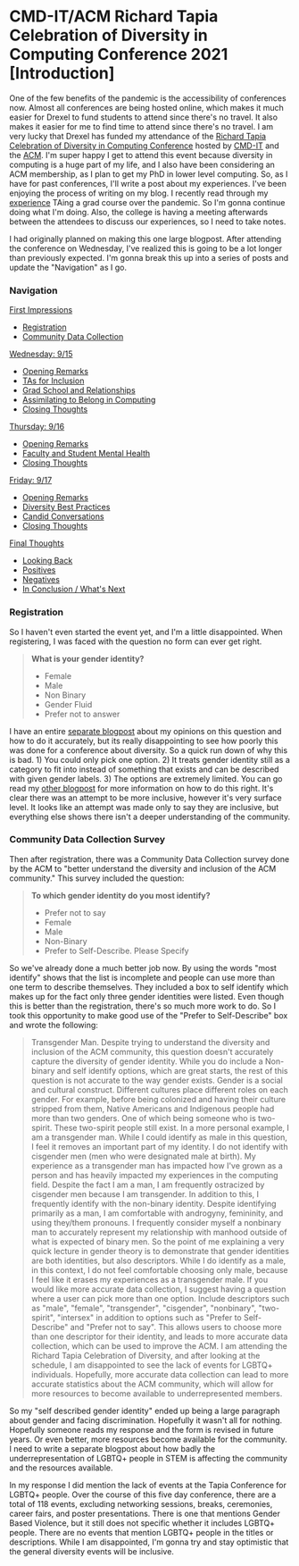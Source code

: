 # CMD-IT/ACM Richard Tapia Celebration of Diversity in Computing Conference 2021 [Introduction]

One of the few benefits of the pandemic is the accessibility of conferences now.
Almost all conferences are being hosted online, which makes it much easier for
Drexel to fund students to attend since there's no travel. It also makes it
easier for me to find time to attend since there's no travel. I am very lucky
that Drexel has funded my attendance of the
[Richard Tapia Celebration of Diversity in Computing Conference](https://tapiaconference.cmd-it.org/)
hosted by [CMD-IT](https://cmd-it.org/) and the [ACM](https://www.acm.org/).
I'm super happy I get to attend this event because diversity in computing is a
huge part of my life, and I also have been considering an ACM membership, as I
plan to get my PhD in lower level computing. So, as I have for past conferences,
I'll write a post about my experiences. I've been enjoying the process of
writing on my blog. I recently read through my [experience](../20200616/570.html)
TAing a grad course over the pandemic. So I'm gonna continue doing what I'm
doing. Also, the college is having a meeting afterwards between the attendees to
discuss our experiences, so I need to take notes.

I had originally planned on making this one large blogpost. After attending the
conference on Wednesday, I've realized this is going to be a lot longer than
previously expected. I'm gonna break this up into a series of posts and update
the "Navigation" as I go.

<h3 class="pr">Navigation</h3>

<span class="pi">[First Impressions](../20210915/tapiaintro.html)</span>

- [Registration](../20210915/tapiaintro.html#reg)
- [Community Data Collection](../20210915/tapiaintro.html#cdc)

[Wednesday: 9/15](../20210915/tapiawed.html)

- [Opening Remarks](../20210915/tapiawed.html#or)
- [TAs for Inclusion](../20210915/tapiawed.html#ta)
- [Grad School and Relationships](../20210915/tapiawed.html#gr)
- [Assimilating to Belong in Computing](../20210915/tapiawed.html#as)
- [Closing Thoughts](../20210915/tapiawed.html#ct)

[Thursday: 9/16](../20210916/tapiathurs.html)

- [Opening Remarks](../20210916/tapiathurs.html#or)
- [Faculty and Student Mental Health](../20210916/tapiathurs.html#mh)
- [Closing Thoughts](../20210916/tapiathurs.html#ct)

[Friday: 9/17](../20210917/tapiafri.html)

- [Opening Remarks](../20210917/tapiafri.html#or)
- [Diversity Best Practices](../20210917/tapiafri.html#bp)
- [Candid Conversations](../20210917/tapiafri.html#cc)
- [Closing Thoughts](../20210917/tapiafri.html#ct)

[Final Thoughts](../20210918/tapiafinal.html)

- [Looking Back](../20210918/tapiafinal.html#lb)
- [Positives](../20210918/tapiafinal.html#p)
- [Negatives](../20210918/tapiafinal.html#n)
- [In Conclusion / What's Next](../20210918/tapiafinal.html#cw)


<h3 class="po" id="reg">Registration</h3>

So I haven't even started the event yet, and I'm a little disappointed. When
registering, I was faced with the question no form can ever get right.

> **What is your gender identity?**
>
> - Female
> - Male
> - Non Binary
> - Gender Fluid
> - Prefer not to answer

I have an entire [separate blogpost](../20210912/identitydata.html) about my
opinions on this question and how to do it accurately, but its really
disappointing to see how poorly this was done for a conference about diversity.
So a quick run down of why this is bad. 1) You could only pick one option. 2) It
treats gender identity still as a category to fit into instead of something that
exists and can be described with given gender labels. 3) The options are
extremely limited. You can go read my
[other blogpost](../20210912/identitydata.html) for more information on how to do
this right. It's clear there was an attempt to be more inclusive, however it's
very surface level. It looks like an attempt was made only to say they are
inclusive, but everything else shows there isn't a deeper understanding of the
community.


<h3 class="py" id="cdc">Community Data Collection Survey</h3>

Then after registration, there was a Community Data Collection survey done by
the ACM to "better understand the diversity and inclusion of the ACM community."
This survey included the question:

> **To which gender identity do you most identify?**
>
> - Prefer not to say
> - Female
> - Male
> - Non-Binary
> - Prefer to Self-Describe. Please Specify

So we've already done a much better job now. By using the words "most identify"
shows that the list is incomplete and people can use more than one term to
describe themselves. They included a box to self identify which makes up for the
fact only three gender identities were listed. Even though this is better than
the registration, there's so much more work to do. So I took this opportunity to
make good use of the "Prefer to Self-Describe" box and wrote the following:

> Transgender Man. Despite trying to understand the diversity and inclusion of
> the ACM community, this question doesn't accurately capture the diversity of
> gender identity. While you do include a Non-binary and self identify options,
> which are great starts, the rest of this question is not accurate to the way
> gender exists. Gender is a social and cultural construct. Different cultures
> place different roles on each gender. For example, before being colonized and
> having their culture stripped from them, Native Americans and Indigenous
> people had more than two genders. One of which being someone who is
> two-spirit. These two-spirit people still exist. In a more personal example,
> I am a transgender man. While I could identify as male in this question, I
> feel it removes an important part of my identity. I do not identify with 
> cisgender men (men who were designated male at birth). My experience as a
> transgender man has impacted how I've grown as a person and has heavily
> impacted my experiences in the computing field. Despite the fact I am a man, I
> am frequently ostracized by cisgender men because I am transgender. In
> addition to this, I frequently identify with the non-binary identity. Despite
> identifying primarily as a man, I am comfortable with androgyny, femininity,
> and using they/them pronouns. I frequently consider myself a nonbinary man to
> accurately represent my relationship with manhood outside of what is expected
> of binary men. So the point of me explaining a very quick lecture in gender
> theory is to demonstrate that gender identities are both identities, but also
> descriptors. While I do identify as a male, in this context, I do not feel
> comfortable choosing only male, because I feel like it erases my experiences
> as a transgender male. If you would like more accurate data collection, I
> suggest having a question where a user can pick more than one option. Include
> descriptors such as "male", "female", "transgender", "cisgender", "nonbinary",
> "two-spirit", "intersex" in addition to options such as "Prefer to
> Self-Describe" and "Prefer not to say". This allows users to choose more than
> one descriptor for their identity, and leads to more accurate data collection,
> which can be used to improve the ACM. I am attending the Richard Tapia
> Celebration of Diversity, and after looking at the schedule, I am disappointed
> to see the lack of events for LGBTQ+ individuals. Hopefully, more accurate
> data collection can lead to more accurate statistics about the ACM community,
> which will allow for more resources to become available to underrepresented
> members.

So my "self described gender identity" ended up being a large paragraph about
gender and facing discrimination. Hopefully it wasn't all for nothing. Hopefully
someone reads my response and the form is revised in future years. Or even
better, more resources become available for the community. I need to write a
separate blogpost about how badly the underrepresentation of LGBTQ+ people in
STEM is affecting the community and the resources available.

In my response I did mention the lack of events at the Tapia Conference for
LGBTQ+ people. Over the course of this five day conference, there are a total of
118 events, excluding networking sessions, breaks, ceremonies, career fairs, and
poster presentations. There is one that mentions Gender Based Violence, but it
still does not specific whether it includes LGBTQ+ people. There are no events
that mention LGBTQ+ people in the titles or descriptions. While I am
disappointed, I'm gonna try and stay optimistic that the general diversity
events will be inclusive.

